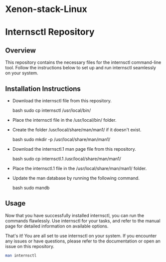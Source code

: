 # Xenon-stack-Linux

# Internsctl Repository

## Overview

This repository contains the necessary files for the internsctl command-line tool. Follow the instructions below to set up and run internsctl seamlessly on your system.

## Installation Instructions

- Download the internsctl file from this repository.

  bash
  sudo cp internsctl /usr/local/bin/
- Place the internsctl file in the /usr/local/bin/ folder.
- Create the folder /usr/local/share/man/man1/ if it doesn't exist.

  bash
  sudo mkdir -p /usr/local/share/man/man1/
- Download the internsctl.1 man page file from this repository.

  bash
  sudo cp internsctl.1 /usr/local/share/man/man1/
- Place the internsctl.1 file in the /usr/local/share/man/man1/ folder.
- Update the man database by running the following command.

  bash
  sudo mandb

## Usage

Now that you have successfully installed internsctl, you can run the commands flawlessly. Use internsctl for your tasks, and refer to the manual page for detailed information on available options.

That's it! You are all set to use internsctl on your system. If you encounter any issues or have questions, please refer to the documentation or open an issue on this repository.
  ```bash
 man internsctl
